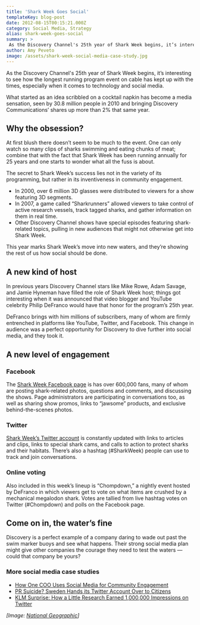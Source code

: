 ```yaml
---
title: 'Shark Week Goes Social'
templateKey: blog-post
date: 2012-08-15T00:15:21.000Z
category: Social Media, Strategy
alias: shark-week-goes-social
summary: > 
 As the Discovery Channel's 25th year of Shark Week begins, it’s interesting to see how the longest running program event on cable has kept up with the times, especially when it comes to technology and social media.
author: Amy Peveto
image: /assets/shark-week-social-media-case-study.jpg
---
```


As the Discovery Channel's 25th year of Shark Week begins, it’s interesting to see how the longest running program event on cable has kept up with the times, especially when it comes to technology and social media.

What started as an idea scribbled on a cocktail napkin has become a media sensation, seen by 30.8 million people in 2010 and bringing Discovery Communications’ shares up more than 2% that same year.

Why the obsession?
------------------

At first blush there doesn’t seem to be much to the event. One can only watch so many clips of sharks swimming and eating chunks of meat; combine that with the fact that Shark Week has been running annually for 25 years and one starts to wonder what all the fuss is about.

The secret to Shark Week’s success lies not in the variety of its programming, but rather in its inventiveness in community engagement.

*   In 2000, over 6 million 3D glasses were distributed to viewers for a show featuring 3D segments.
*   In 2007, a game called “Sharkrunners” allowed viewers to take control of active research vessels, track tagged sharks, and gather information on them in real time.
*   Other Discovery Channel shows have special episodes featuring shark-related topics, pulling in new audiences that might not otherwise get into Shark Week.

This year marks Shark Week’s move into new waters, and they’re showing the rest of us how social should be done.

A new kind of host
------------------

In previous years Discovery Channel stars like Mike Rowe, Adam Savage, and Jamie Hyneman have filled the role of Shark Week host; things got interesting when it was announced that video blogger and YouTube celebrity Philip DeFranco would have that honor for the program’s 25th year.

DeFranco brings with him millions of subscribers, many of whom are firmly entrenched in platforms like YouTube, Twitter, and Facebook. This change in audience was a perfect opportunity for Discovery to dive further into social media, and they took it.

A new level of engagement
-------------------------

### Facebook

The [Shark Week Facebook page](https://www.facebook.com/sharkweek) is has over 600,000 fans, many of whom are posting shark-related photos, questions and comments, and discussing the shows. Page administrators are participating in conversations too, as well as sharing show promos, links to “jawsome” products, and exclusive behind-the-scenes photos.

### Twitter

[Shark Week’s Twitter account](http://twitter.com/SharkWeek) is constantly updated with links to articles and clips, links to special shark cams, and calls to action to protect sharks and their habitats. There’s also a hashtag (#SharkWeek) people can use to track and join conversations.

### Online voting

Also included in this week’s lineup is “Chompdown,” a nightly event hosted by DeFranco in which viewers get to vote on what items are crushed by a mechanical megalodon shark. Votes are tallied from live hashtag votes on Twitter (#Chompdown) and polls on the Facebook page.

Come on in, the water’s fine
----------------------------

Discovery is a perfect example of a company daring to wade out past the swim marker buoys and see what happens. Their strong social media plan might give other companies the courage they need to test the waters — could that company be yours?

### More social media case studies

*   [How One COO Uses Social Media for Community Engagement](/blog/05/03/2012/how-one-coo-uses-social-media-community-engagement-interview)
*   [PR Suicide? Sweden Hands its Twitter Account Over to Citizens](/blog/12/19/2011/pr-suicide-sweden-hands-its-twitter-account-over-citizens)
*   [KLM Surprise: How a Little Research Earned 1,000,000 Impressions on Twitter](/2011/01/11/klm-surprise-how-little-research-earned-1000000-impressions-twitter)

_\[Image: [National Geographic](http://animals.nationalgeographic.com/animals/photos/great-white-sharks/#/eye-level-great-white_6448_600x450.jpg)\]_